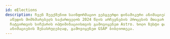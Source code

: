 ```yaml
---
id: eElections
description: ჩვენ შევქმენით საინფორმაციო ვებგვერდი დინამიკური ანიმაციებით, რომელიც დეტალურად 
  აწვდის მომხმარებელს საქართველოს 2024 წლის არჩევნების პროცესის მთავარ ინფორმაციას. სწრაფი განვითარების და გვერდების 
  ჩატვირთვის სიჩქარის ოპტიმიზაციისთვის გამოვიყენეთ Astro. ხოლო ზუსტი და მაღალი ხარისხის 
  ანიმაციების შესასრულებლად, გამოვიყენეთ GSAP ბიბლიოთეკა.
---
```

